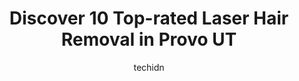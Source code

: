 ---
layout: ampstory
image: https://i0.wp.com/www.depkes.org/wp-content/uploads/2023/06/laser-hair-removal-0-in-provo-ut-1685806748.jpeg?resize=640,853
author: techidn
featured: false
description: Discover the impressive array of Laser Hair Removal options in Provo UT, where you can find 10 of the largest Laser Hair Removal establishments in the area. From renowned classics to hidden 
title: Discover 10 Top-rated Laser Hair Removal in Provo UT
cover:
   title: Discover 10 Top-rated Laser Hair Removal in Provo UT
   subtitle: Rickpate
   background: https://www.depkes.org/wp-content/uploads/2023/06/laser-hair-removal-0-in-provo-ut-1685806748.jpeg

pages: 
 - layout: thirds
   top: <h1>#1 Eye Clinic & Aesthetics of Provo</h1>
   bottom: "<p>I love my eye doctor! Dr. Andrew Smith is a generous and caring man who always has time for questions, always explains everything thoroughly, and always makes time to cha</p>"
   background: https://www.depkes.org/wp-content/uploads/2023/06/laser-hair-removal-1-in-provo-ut-1685806748.jpeg
   backgroundblur: true
 - layout: thirds
   top: <h1>#2 Aesthetica Medical Spa</h1>
   bottom: "<p>Ive been so happy with the results of my IPL photo facial so far! April is so attentive and makes sure you are comfortable for the procedure. She also makes sure to an</p>"
   background: https://www.depkes.org/wp-content/uploads/2023/06/laser-hair-removal-2-in-provo-ut-1685806749.jpeg
   cta:
      link: https://www.depkes.org/blog/discover-10-top-rated-laser-hair-removal-in-provo-ut/
      text: Discover 10 Top-rated Laser Hair Removal in Provo UT
 - layout: thirds
   top: <h1>#3 Ideal Image Orem</h1>
   bottom: "<p>575 E University Pkwy Unit N 238, Orem, UT 84097, United States</p>"
   background: https://www.depkes.org/wp-content/uploads/2023/06/laser-hair-removal-3-in-provo-ut-1685806750.jpeg
   cta:
      link: https://www.depkes.org/blog/discover-10-top-rated-laser-hair-removal-in-provo-ut/
      text: Discover 10 Top-rated Laser Hair Removal in Provo UT
 - layout: thirds
   top: <h1>#4 Simplicity Laser</h1>
   bottom: "<p>275 W 200 N Suite 205, Lindon, UT 84042, United States</p>"
   background: https://images.unsplash.com/photo-1527066579998-dbbae57f45ce?ixlib=rb-4.0.3&ixid=MnwxMjA3fDB8MHxwaG90by1wYWdlfHx8fGVufDB8fHx8&auto=format&fit=crop&w=640&h=853&q=80
   cta:
      link: https://www.depkes.org/blog/discover-10-top-rated-laser-hair-removal-in-provo-ut/
      text: Discover 10 Top-rated Laser Hair Removal in Provo UT
 - layout: thirds
   top: <h1>#5 Acaydia Spa</h1>
   bottom: "<p>86 N University Ave Suite 130, Provo, UT 84601, United States</p>"
   background: https://images.unsplash.com/photo-1632260260864-caf7fde5ec36?ixlib=rb-4.0.3&ixid=MnwxMjA3fDB8MHxwaG90by1wYWdlfHx8fGVufDB8fHx8&auto=format&fit=crop&w=640&h=853&q=80
   cta:
      link: https://www.depkes.org/blog/discover-10-top-rated-laser-hair-removal-in-provo-ut/
      text: Discover 10 Top-rated Laser Hair Removal in Provo UT
 - layout: thirds
   top: <h1>#6 Milan Laser Hair Removal</h1>
   bottom: "<p>1433 S State St, Orem, UT 84097, United States</p>"
   background: https://images.unsplash.com/photo-1620421680010-0766ff230392?ixlib=rb-4.0.3&ixid=MnwxMjA3fDB8MHxwaG90by1wYWdlfHx8fGVufDB8fHx8&auto=format&fit=crop&w=640&h=853&q=80
   cta:
      link: https://www.depkes.org/blog/discover-10-top-rated-laser-hair-removal-in-provo-ut/
      text: Discover 10 Top-rated Laser Hair Removal in Provo UT
 - layout: thirds
   top: <h1>#7 Breys Brows</h1>
   bottom: "<p>1200 Towne Centre Blvd Suite 2116, Provo, UT 84601, United States</p>"
   background: https://images.unsplash.com/photo-1567095761054-7a02e69e5c43?ixlib=rb-4.0.3&ixid=MnwxMjA3fDB8MHxwaG90by1wYWdlfHx8fGVufDB8fHx8&auto=format&fit=crop&w=640&h=853&q=80
   cta:
      link: https://www.depkes.org/blog/discover-10-top-rated-laser-hair-removal-in-provo-ut/
      text: Discover 10 Top-rated Laser Hair Removal in Provo UT
 - layout: thirds
   middle: Continue reading...
   background: https://images.unsplash.com/photo-1618556658017-fd9c732d1360?ixlib=rb-4.0.3&ixid=MnwxMjA3fDB8MHxwaG90by1wYWdlfHx8fGVufDB8fHx8&auto=format&fit=crop&w=640&h=853&q=80
   cta:
      link: https://www.depkes.org/blog/discover-10-top-rated-laser-hair-removal-in-provo-ut/
      text: Discover 10 Top-rated Laser Hair Removal in Provo UT
      
---